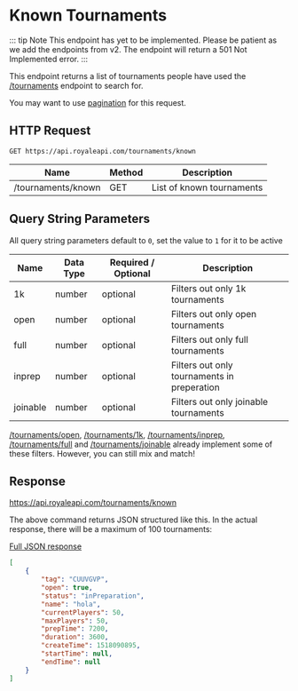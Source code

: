# Known Tournaments

::: tip Note
This endpoint has yet to be implemented. Please be patient as we add the endpoints from v2. The endpoint will return a 501 Not Implemented error.
:::

This endpoint returns a list of tournaments people have used the [/tournaments](/endpoints/tournaments) endpoint to search for.

You may want to use [pagination](pagination) for this request.

## HTTP Request
`GET https://api.royaleapi.com/tournaments/known`

Name | Method | Description
--- | --- | ---
/tournaments/known | GET | List of known tournaments

## Query String Parameters

All query string parameters default to `0`, set the value to `1` for it to be active

Name     | Data Type | Required / Optional | Description
-------- | --- | --- | ---
1k       | number | optional | Filters out only 1k tournaments
open     | number | optional | Filters out only open tournaments
full     | number | optional | Filters out only full tournaments
inprep   | number | optional | Filters out only tournaments in preperation
joinable | number | optional | Filters out only joinable tournaments

[/tournaments/open](/endpoints/tournaments_open), [/tournaments/1k](/endpoints/tournaments_1k), [/tournaments/inprep](/endpoints/tournaments_inprep), [/tournaments/full](/endpoints/tournaments_full) and [/tournaments/joinable](/endpoints/tournaments_joinable) already implement some of these filters. However, you can still mix and match!

## Response
https://api.royaleapi.com/tournaments/known

The above command returns JSON structured like this. In the actual response, there will be a maximum of 100 tournaments:

<a href="/json/tournaments_known.json">Full JSON response</a>

```json
[
    {
        "tag": "CUUVGVP",
        "open": true,
        "status": "inPreparation",
        "name": "hola",
        "currentPlayers": 50,
        "maxPlayers": 50,
        "prepTime": 7200,
        "duration": 3600,
        "createTime": 1518090895,
        "startTime": null,
        "endTime": null
    }
]
```
